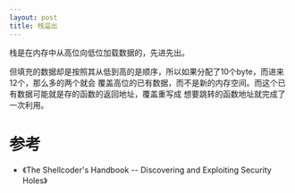 ```yaml
---
layout: post
title: 栈溢出
---
```


栈是在内存中从高位向低位加载数据的，先进先出。

但填充的数据却是按照其从低到高的是顺序，所以如果分配了10个byte，而进来12个，那么多的两个就会
覆盖高位的已有数据，而不是新的内存空间。而这个已有数据可能就是存的函数的返回地址，覆盖重写成
想要跳转的函数地址就完成了一次利用。

# 参考
- 《The Shellcoder's Handbook -- Discovering and Exploiting Security Holes》
